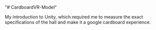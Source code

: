 "# CardboardVR-Model" 

My introduction to Unity, which required me to measure the exact specifications of the hall and make it a google cardboard experience.
